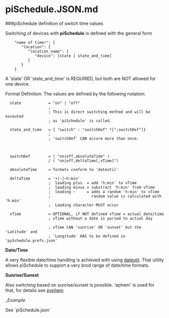 piSchedule.JSON.md
===========

###piSchedule definition of switch time values

   Switching of devices with __piSchedule__ is defined with the general form

```
    "name of timer": {
       "location": {
          "location_name": {
             "device": [state | state_and_time]
          }
       }
    }

```
   A 'state' OR 'state_and_time' is REQUIRED, but both are NOT allowed for one device.
   
   
   Format Definition:  The values are defined by the following notation:



      state            = "on" | "off"
                       ;
                       ; This is direct switching method and will be exceuted 
                       ; as 'piSchedule' is called.

      state_and_time   = { "switch" : "switchDef" *[";switchDef"]}
                       ;
                       ; 'switchDef' CAN occure more than once.

 

      switchDef        = ( "on|off,absoluteTime" )
                       / ( "on|off,deltaTime[,vTime]")

      absoluteTime     = formats conform to 'dateutil'

      deltaTime        = '+|-|~h:min'
                       ;  leading plus  = add 'h:min' to vTime
                       ;  leading minus = substract 'h:min' from vTime
                       ;  leading ~     = adds a random 'h:min' to vTime
                       ;                  random value is calculated with 'h:min'
                       ;  Leading character MUST occur

      vTime            = OPTIONAL, if NOT defined vTime = actual date/time
                       ; vTime without a date is parsed to actual day

                       ; vTime CAN 'sunrise' OR 'sunset' but the 'Latitude' and
                       ; 'Longitude' HAS to be defined in 'pySchedule.prefs.json'



   __Date/Time__
   
   A very flexible date/time handling is achieved with using [dateutil](http://labix.org/python-dateutil/). That utility allows piSchedule to support a very brod range of date/time formats. 
   
   
   __Sunrise/Sunset__
   
   Also switching based on sunrise/sunset is possible. 'ephem' is used for that, for details see [pyphem](http://rhodesmill.org/pyephem/)
   
   
   __Example_
   
   See ´piSchedule.json´
